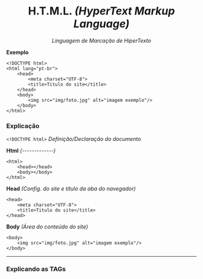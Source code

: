 <h1 align="center">H.T.M.L. <i>(HyperText Markup Language)</i></h1>
<p align="center"><i>Linguagem de Marcação de HiperTexto</i></p>

**Exemplo**
```
<!DOCTYPE html>
<html lang="pt-br">
    <head>
        <meta charset="UTF-8">
        <title>Titulo do site</title>
    </head>
    <body>
        <img src="img/foto.jpg" alt="imagem exemplo"/>
    </body>
</html>
```
### Explicação
`<!DOCTYPE html>` _Definição/Declaração do documento_

**Html** _(-------------)_
```
<html>
    <head></head>
    <body></body>
</html>
```

**Head** _(Config. do site e título da aba do navegador)_
```
<head>
    <meta charset="UTF-8">
    <title>Titulo do site</title>
</head>
```

**Body** _(Área do conteúdo do site)_
```
<body>
    <img src="img/foto.jpg" alt="imagem exemplo"/>
</body>
```
<hr>

### Explicando as TAGs
